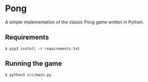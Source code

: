 # Pong

A simple implementation of the classic Pong game written in Python.

## Requirements

```
$ pip3 install -r requirements.txt
```

## Running the game

```
$ python3 src/main.py
```
